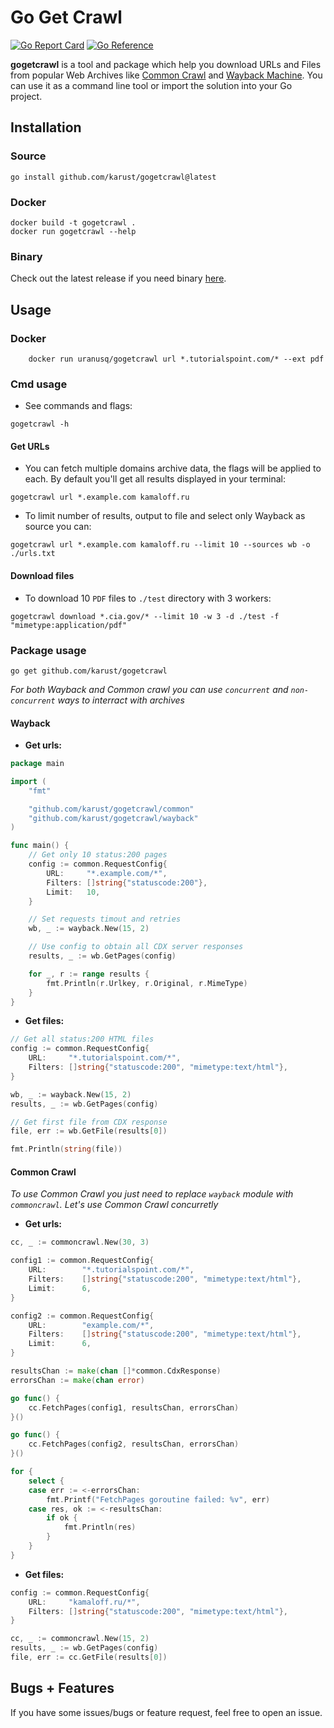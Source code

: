 # Go Get Crawl
[![Go Report Card](https://goreportcard.com/badge/github.com/karust/goGetCrawl)](https://goreportcard.com/report/github.com/karust/gogetcrawl)
[![Go Reference](https://pkg.go.dev/badge/github.com/karust/gogetcrawl.svg)](https://pkg.go.dev/github.com/karust/gogetcrawl)

**gogetcrawl** is a tool and package which help you download URLs and Files from popular Web Archives like [Common Crawl](http://commoncrawl.org) and [Wayback Machine](https://web.archive.org/). You can use it as a command line tool or import the solution into your Go project. 

## Installation
### Source
```
go install github.com/karust/gogetcrawl@latest
```

### Docker
```
docker build -t gogetcrawl .
docker run gogetcrawl --help
```

### Binary
Check out the latest release if you need binary [here](https://github.com/karust/gogetcrawl/releases).


## Usage
### Docker
```
	docker run uranusq/gogetcrawl url *.tutorialspoint.com/* --ext pdf
```
### Cmd usage
* See commands and flags:
```
gogetcrawl -h
```

#### Get URLs

* You can fetch multiple domains archive data, the flags will be applied to each. By default you'll get all results displayed in your terminal:
```
gogetcrawl url *.example.com kamaloff.ru 
```

* To limit number of results, output to file and select only Wayback as source you can:
```
gogetcrawl url *.example.com kamaloff.ru --limit 10 --sources wb -o ./urls.txt
```

#### Download files
* To download 10 `PDF` files to `./test` directory with 3 workers:
```
gogetcrawl download *.cia.gov/* --limit 10 -w 3 -d ./test -f "mimetype:application/pdf"
```

### Package usage
```
go get github.com/karust/gogetcrawl
```
*For both Wayback and Common crawl you can use `concurrent` and `non-concurrent` ways to interract with archives*
#### Wayback
* **Get urls:**
```go
package main

import (
	"fmt"

	"github.com/karust/gogetcrawl/common"
	"github.com/karust/gogetcrawl/wayback"
)

func main() {
	// Get only 10 status:200 pages
	config := common.RequestConfig{
		URL:     "*.example.com/*",
		Filters: []string{"statuscode:200"},
		Limit:   10,
	}

	// Set requests timout and retries
	wb, _ := wayback.New(15, 2)

	// Use config to obtain all CDX server responses
	results, _ := wb.GetPages(config)

	for _, r := range results {
		fmt.Println(r.Urlkey, r.Original, r.MimeType)
	}
}
```

* **Get files:**
```go
// Get all status:200 HTML files 
config := common.RequestConfig{
	URL:     "*.tutorialspoint.com/*",
	Filters: []string{"statuscode:200", "mimetype:text/html"},
}

wb, _ := wayback.New(15, 2)
results, _ := wb.GetPages(config)

// Get first file from CDX response
file, err := wb.GetFile(results[0])

fmt.Println(string(file))
```

#### Common Crawl
*To use Common Crawl you just need to replace `wayback` module with `commoncrawl`. Let's use Common Crawl concurretly*

* **Get urls:**
```go
cc, _ := commoncrawl.New(30, 3)

config1 := common.RequestConfig{
	URL:        "*.tutorialspoint.com/*",
	Filters:    []string{"statuscode:200", "mimetype:text/html"},
	Limit:      6,
}

config2 := common.RequestConfig{
	URL:        "example.com/*",
	Filters:    []string{"statuscode:200", "mimetype:text/html"},
	Limit:      6,
}

resultsChan := make(chan []*common.CdxResponse)
errorsChan := make(chan error)

go func() {
	cc.FetchPages(config1, resultsChan, errorsChan)
}()

go func() {
	cc.FetchPages(config2, resultsChan, errorsChan)
}()

for {
	select {
	case err := <-errorsChan:
		fmt.Printf("FetchPages goroutine failed: %v", err)
	case res, ok := <-resultsChan:
		if ok {
			fmt.Println(res)
		}
	}
}
```

* **Get files:**
```go
config := common.RequestConfig{
	URL:     "kamaloff.ru/*",
	Filters: []string{"statuscode:200", "mimetype:text/html"},
}

cc, _ := commoncrawl.New(15, 2)
results, _ := wb.GetPages(config)
file, err := cc.GetFile(results[0])
```

## Bugs + Features
If you have some issues/bugs or feature request, feel free to open an issue.